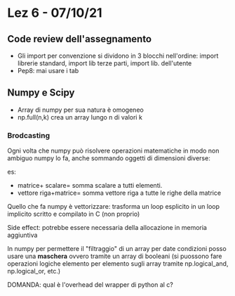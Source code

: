 # Lez 6 - 07/10/21

 

## Code review dell'assegnamento

- Gli import per convenzione si dividono in 3 blocchi nell'ordine: import librerie standard, import lib terze parti, import lib. dell'utente
- Pep8: mai usare i tab

## Numpy e Scipy

- Array di numpy per sua natura è omogeneo
- np.full(n,k) crea un array lungo n di valori k

### Brodcasting

Ogni volta che numpy può risolvere operazioni matematiche in modo non ambiguo numpy lo fa, anche sommando oggetti di dimensioni diverse:

es: 

- matrice+ scalare= somma scalare a tutti elementi.
- vettore riga+matrice= somma vettore riga a tutte le righe della matrice

Quello che fa numpy è vettorizzare: trasforma un loop esplicito in un loop implicito scritto e compilato in C (non proprio)

Side effect: potrebbe essere necessaria della allocazione in memoria aggiuntiva

In numpy per permettere il "filtraggio" di un array per date condizioni posso usare una **maschera** ovvero tramite un array di booleani (si puossono fare operazioni logiche elemento per elemento sugli array tramite np.logical_and, np.logical_or, etc.)

DOMANDA: qual è l'overhead del wrapper di python al c?

